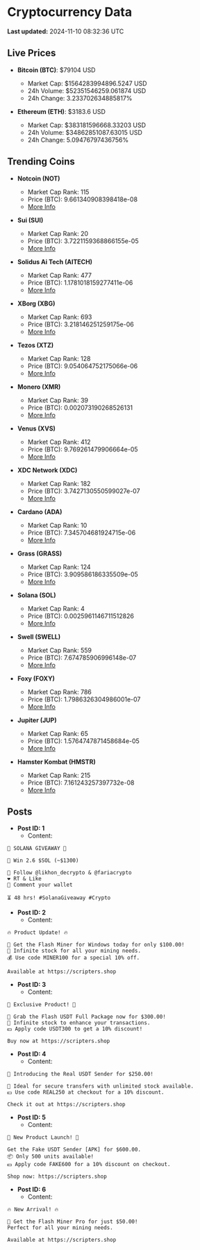 # Cryptocurrency Data

**Last updated:** 2024-11-10 08:32:36 UTC

## Live Prices
- **Bitcoin (BTC)**: $79104 USD
  - Market Cap: $1564283994896.5247 USD
  - 24h Volume: $52351546259.061874 USD
  - 24h Change: 3.233702634885817%

- **Ethereum (ETH)**: $3183.6 USD
  - Market Cap: $383181596668.33203 USD
  - 24h Volume: $34862851087.63015 USD
  - 24h Change: 5.09476797436756%

## Trending Coins
- **Notcoin (NOT)**
  - Market Cap Rank: 115
  - Price (BTC): 9.661340908398418e-08
  - [More Info](https://www.coingecko.com/en/coins/notcoin)

- **Sui (SUI)**
  - Market Cap Rank: 20
  - Price (BTC): 3.7221159368866155e-05
  - [More Info](https://www.coingecko.com/en/coins/sui)

- **Solidus Ai Tech (AITECH)**
  - Market Cap Rank: 477
  - Price (BTC): 1.1781018159277411e-06
  - [More Info](https://www.coingecko.com/en/coins/solidus-ai-tech)

- **XBorg (XBG)**
  - Market Cap Rank: 693
  - Price (BTC): 3.218146251259175e-06
  - [More Info](https://www.coingecko.com/en/coins/xborg)

- **Tezos (XTZ)**
  - Market Cap Rank: 128
  - Price (BTC): 9.054064752175066e-06
  - [More Info](https://www.coingecko.com/en/coins/tezos)

- **Monero (XMR)**
  - Market Cap Rank: 39
  - Price (BTC): 0.002073190268526131
  - [More Info](https://www.coingecko.com/en/coins/monero)

- **Venus (XVS)**
  - Market Cap Rank: 412
  - Price (BTC): 9.769261479906664e-05
  - [More Info](https://www.coingecko.com/en/coins/venus)

- **XDC Network (XDC)**
  - Market Cap Rank: 182
  - Price (BTC): 3.7427130550599027e-07
  - [More Info](https://www.coingecko.com/en/coins/xdc-network)

- **Cardano (ADA)**
  - Market Cap Rank: 10
  - Price (BTC): 7.345704681924715e-06
  - [More Info](https://www.coingecko.com/en/coins/cardano)

- **Grass (GRASS)**
  - Market Cap Rank: 124
  - Price (BTC): 3.909586186335509e-05
  - [More Info](https://www.coingecko.com/en/coins/grass)

- **Solana (SOL)**
  - Market Cap Rank: 4
  - Price (BTC): 0.0025961146711512826
  - [More Info](https://www.coingecko.com/en/coins/solana)

- **Swell (SWELL)**
  - Market Cap Rank: 559
  - Price (BTC): 7.674785906996148e-07
  - [More Info](https://www.coingecko.com/en/coins/swell-network)

- **Foxy (FOXY)**
  - Market Cap Rank: 786
  - Price (BTC): 1.7986326304986001e-07
  - [More Info](https://www.coingecko.com/en/coins/foxy)

- **Jupiter (JUP)**
  - Market Cap Rank: 65
  - Price (BTC): 1.5764747871458684e-05
  - [More Info](https://www.coingecko.com/en/coins/jupiter)

- **Hamster Kombat (HMSTR)**
  - Market Cap Rank: 215
  - Price (BTC): 7.161243257397732e-08
  - [More Info](https://www.coingecko.com/en/coins/hamster-kombat)

## Posts
- **Post ID: 1**
  - Content:
```
🚀 SOLANA GIVEAWAY 🚀

🎁 Win 2.6 $SOL (~$1300)

🤝 Follow @likhon_decrypto & @fariacrypto
❤️ RT & Like
💬 Comment your wallet

⏳ 48 hrs! #SolanaGiveaway #Crypto
```

- **Post ID: 2**
  - Content:
```
🔥 Product Update! 🔥

🚀 Get the Flash Miner for Windows today for only $100.00!
🔋 Infinite stock for all your mining needs.
💰 Use code MINER100 for a special 10% off.

Available at https://scripters.shop
```

- **Post ID: 3**
  - Content:
```
🎁 Exclusive Product! 🎁

💸 Grab the Flash USDT Full Package now for $300.00!
🎉 Infinite stock to enhance your transactions.
💵 Apply code USDT300 to get a 10% discount!

Buy now at https://scripters.shop
```

- **Post ID: 4**
  - Content:
```
💎 Introducing the Real USDT Sender for $250.00!

💼 Ideal for secure transfers with unlimited stock available.
💵 Use code REAL250 at checkout for a 10% discount.

Check it out at https://scripters.shop
```

- **Post ID: 5**
  - Content:
```
🚀 New Product Launch! 🚀

Get the Fake USDT Sender [APK] for $600.00.
📦 Only 500 units available!
💵 Apply code FAKE600 for a 10% discount on checkout.

Shop now: https://scripters.shop
```

- **Post ID: 6**
  - Content:
```
🔥 New Arrival! 🔥

💸 Get the Flash Miner Pro for just $50.00!
Perfect for all your mining needs.

Available at https://scripters.shop
```

